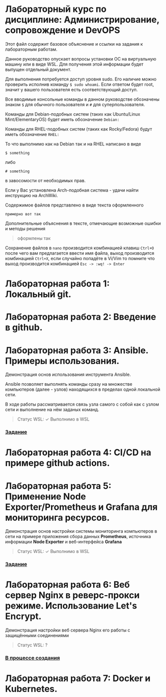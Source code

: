 # Лабораторный курс по дисциплине: Администрирование, сопровождение и DevOPS

Этот файл содержит базовое объяснение и ссылки на задания к лабораторным работам.

Данное руководство опускает вопросы установки ОС на виртуальную машину или в виде WSL. Для получения этой информации будет выпущен отдельный документ.

Для выполнения потребуется доступ уровня sudo. Его наличие можно проверить исполнив команду `$ sudo whoami`. Если ответом будет root, значит у вашего пользователя есть соответствующий доступ.

Все вводимые консольные команды в данном руководстве обозначены знаком `$` для обычного пользователя и `#` для суперпользователя.

Команды для Debian-подобных систем (таких как Ubuntu/Linux Mint/ElementaryOS) будет иметь обозначение `Debian:`

Команды для RHEL-подобных систем (таких как Rocky/Fedora) будут иметь обозначение `RHEL:`

То что выполнимо как на Debian так и на RHEL написано в виде

`$ something`

либо

`# something`

в завосомости от необходимых прав.

Если у Вас установлена Arch-подобная система - удачи найти инструкцию на ArchWiki.

Содержимое файлов представлено в виде текста оформленного

```
примерно вот так
```

Дополнительные объяснения в тексте, отмечающие возможные ошибки и методы решения

> оформлены так

Сохранение файлов в `nano` производится комбинацией клавиш `Ctrl+O` после чего вам предлагается ввести имя файла, выход производится комбинацией `Ctrl+X`, если случайно попадёте в Vi/Vim то помните что выход производится комбинацией `Esc -> :wq! -> Enter`

# Лабораторная работа 1: Локальный git.

# Лабораторная работа 2: Введение в github.

# Лабораторная работа 3: Ansible. Примеры использования.

Демонстрация основ использования инструмента Ansible.

Ansible позволяет выполнять команды сразу на множестве компьютеров (далее - узлов) находящихся в пределах одной локальной сети.

В ходе работы рассматривается связь узла самого с собой как с узлом сети и выполнение на нём заданых команд.

> Статус WSL: ✓ Выполнимо в WSL

### [Задание](./Lab3/Lab3.md)

# Лабораторная работа 4: CI/CD на примере github actions.

# Лабораторная работа 5: Применение Node Exporter/Prometheus и Grafana для мониторинга ресурсов.

Демонстрация основ настройки системы мониторинга компьютеров в сети на примере приложения сбора данных __Prometheus__, источника информации __Node Exporter__ и веб-интерфейса __Grafana__

> Статус WSL: ✓ Выполнимо в WSL

### [Задание](./Lab5/Lab5.md)

# Лабораторная работа 6: Веб сервер Nginx в реверс-прокси режиме. Использование Let's Encrypt.

Демонстрация настройки веб сервера Nginx его работы с защищёнными соединениями

> Статус WSL: ?

### [В процессе создания](./Lab6/Lab6.md)

# Лабораторная работа 7: Docker и Kubernetes.
